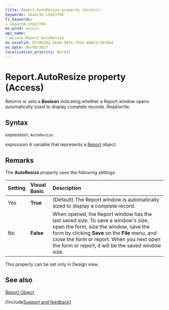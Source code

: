 ```yaml
---
title: Report.AutoResize property (Access)
keywords: vbaac10.chm13796
f1_keywords:
- vbaac10.chm13796
ms.prod: access
api_name:
- Access.Report.AutoResize
ms.assetid: bf18b1b2-aba6-d4fe-7916-de821c76fbb4
ms.date: 06/08/2017
localization_priority: Normal
---
```



# Report.AutoResize property (Access)

Returns or sets a  **Boolean** indicating whether a Report window opens automatically sized to display complete records. Read/write.


## Syntax

_expression_. `AutoResize`

_expression_ A variable that represents a [Report](Access.Report.md) object.


## Remarks

The  **AutoResize** property uses the following settings.



|**Setting**|**Visual Basic**|**Description**|
|:-----|:-----|:-----|
|Yes|**True**|(Default) The Report window is automatically sized to display a complete record.|
|No|**False**|When opened, the Report window has the last saved size. To save a window's size, open the form, size the window, save the form by clicking  **Save** on the **File** menu, and close the form or report. When you next open the form or report, it will be the saved window size.|

This property can be set only in Design view.


## See also


[Report Object](Access.Report.md)

[!include[Support and feedback](~/includes/feedback-boilerplate.md)]